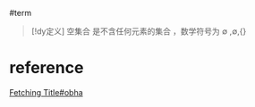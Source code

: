 #term

> [!dy定义] 
> 空集合 是不含任何元素的集合 ，数学符号为 $\emptyset$ ,$∅$,$\{ \}$

# reference
[Fetching Title#obha](https://zh.wikipedia.org/wiki/%E7%A9%BA%E9%9B%86)
